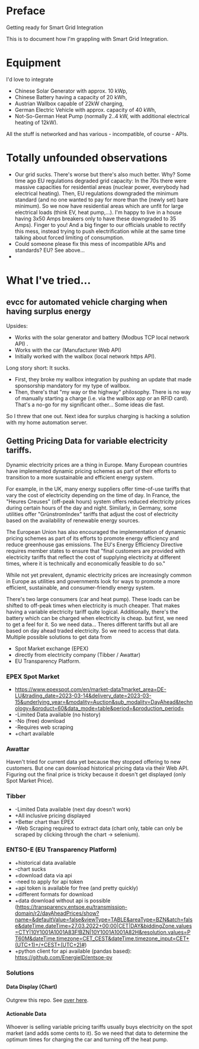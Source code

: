 # Preface
Getting ready for Smart Grid Integration

This is to document how I'm grappling with Smart Grid Integration. 

# Equipment
I'd love to integrate

- Chinese Solar Generator with approx. 10 kWp,
- Chinese Battery having a capacity of 20 kWh,
- Austrian Wallbox capable of 22kW charging,
- German Electric Vehicle with approx. capacity of 40 kWh,
- Not-So-German Heat Pump (normally 2..4 kW, with additional electrical heating of 12kW).

All the stuff is networked and has various - incompatible, of course - APIs.

# Totally unfounded observations
- Our grid sucks. There's worse but there's also much better. Why? Some time ago EU regulations degraded grid capacity: In the 70s there were massive capacities for residential areas (nuclear power, everybody had electrical heating). Then, EU regulations downgraded the minimum standard (and no one wanted to pay for more than the (newly set) bare minimum). So we now have residential areas which are unfit for large electrical loads (think EV, heat pump,...). I'm happy to live in a house having 3x50 Amps breakers only to have these downgraded to 35 Amps). Finger to you! And a big finger to our officials unable to rectify this mess, instead trying to push electrification while at the same time talking about forced limiting of consumption. 
- Could someone please fix this mess of incompatible APIs and standards? EU? See above...
-

# What I've tried...

## evcc for automated vehicle charging when having surplus energy
Upsides:
- Works with the solar generator and battery (Modbus TCP local network API) .
- Works with the car (Manufacturer Web API)
- Initially worked with the wallbox (local network https API).

Long story short: It sucks. 
- First, they broke my wallbox integration by pushing an update that made sponsorship mandatory for my type of wallbox. 
- Then, there's that "my way or the highway" philosophy. There is no way of manually starting a charge (i.e. via the wallbox app or an RFID card). That's a no-go for my significant other...  Some ideas die fast.

So I threw that one out. Next idea for surplus charging is hacking a solution with my home automation server.

## Getting Pricing Data for variable electricity tariffs.
Dynamic electricity prices are a thing in Europe. Many European countries have implemented dynamic pricing schemes as part of their efforts to transition to a more sustainable and efficient energy system.

For example, in the UK, many energy suppliers offer time-of-use tariffs that vary the cost of electricity depending on the time of day. In France, the "Heures Creuses" (off-peak hours) system offers reduced electricity prices during certain hours of the day and night. Similarly, in Germany, some utilities offer "GrünstromIndex" tariffs that adjust the cost of electricity based on the availability of renewable energy sources.

The European Union has also encouraged the implementation of dynamic pricing schemes as part of its efforts to promote energy efficiency and reduce greenhouse gas emissions. The EU's Energy Efficiency Directive requires member states to ensure that "final customers are provided with electricity tariffs that reflect the cost of supplying electricity at different times, where it is technically and economically feasible to do so."

While not yet prevalent, dynamic electricity prices are increasingly common in Europe as utilities and governments look for ways to promote a more efficient, sustainable, and consumer-friendly energy system.

There's two large consumers (car and heat pump). These loads can be shifted to off-peak times when electricity is much cheaper. That makes having a variable electricity tariff quite logical. Additionally, there's the battery which can be charged when electricity is cheap. but first, we need to get a feel for it. So we need data... Theres different tariffs but all are based on day ahead traded electricity. So we need to access that data. Multiple possible solutions to get data from
- Spot Market exchange (EPEX)
- directly from electricity company (Tibber / Awattar)
- EU Transparency Platform.

### EPEX Spot Market
- https://www.epexspot.com/en/market-data?market_area=DE-LU&trading_date=2023-03-14&delivery_date=2023-03-15&underlying_year=&modality=Auction&sub_modality=DayAhead&technology=&product=60&data_mode=table&period=&production_period=
- -Limited Data available (no history)
- -No (free) download
- -Requires web scraping
- +chart available

### Awattar
Haven't tried for current data yet because they stopped offering to new customers.
But one can download historical pricing data via their Web API.
Figuring out the final price is tricky because it doesn't get displayed (only Spot Market Price).

### Tibber
- -Limited Data available (next day doesn't work)
- +All inclusive pricing displayed
- +Better chart than EPEX
- -Web Scraping required to extract data (chart only, table can only be scraped by clicking through the chart -> selenium).

### ENTSO-E (EU Transparency Platform)
- +historical data available
- -chart sucks
- +download data via api 
- -need to apply for api token
- +api token is available for free (and pretty quickly)
- +different formats for download
- +data download without api is possible (https://transparency.entsoe.eu/transmission-domain/r2/dayAheadPrices/show?name=&defaultValue=false&viewType=TABLE&areaType=BZN&atch=false&dateTime.dateTime=27.03.2022+00:00|CET|DAY&biddingZone.values=CTY|10Y1001A1001A83F!BZN|10Y1001A1001A82H&resolution.values=PT60M&dateTime.timezone=CET_CEST&dateTime.timezone_input=CET+(UTC+1)+/+CEST+(UTC+2)#)
- +python client for api available (pandas based): https://github.com/EnergieID/entsoe-py

### Solutions
#### Data Display (Chart)
Outgrew this repo. See [over here](https://github.com/l33tn00b/tibberPriceChartScraper).

  
#### Actionable Data
Whoever is selling variable pricing tariffs usually buys electricity on the spot market (and adds some cents to it). So we need that data to determine the optimum times for charging the car and turning off the heat pump.


### 
